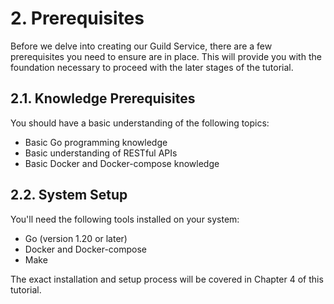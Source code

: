 # 2. Prerequisites

Before we delve into creating our Guild Service, there are a few prerequisites you need to ensure are in place. This will provide you with the foundation necessary to proceed with the later stages of the tutorial.

## 2.1. Knowledge Prerequisites

You should have a basic understanding of the following topics:

- Basic Go programming knowledge
- Basic understanding of RESTful APIs
- Basic Docker and Docker-compose knowledge

## 2.2. System Setup

You'll need the following tools installed on your system:

- Go (version 1.20 or later)
- Docker and Docker-compose
- Make

The exact installation and setup process will be covered in Chapter 4 of this tutorial.
